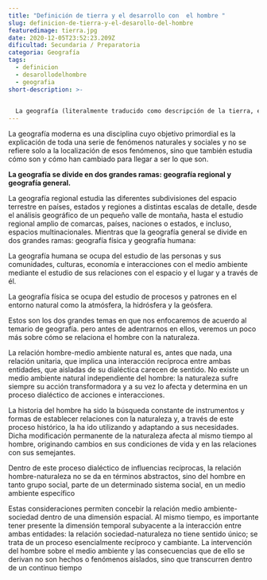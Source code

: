 ```yaml
---
title: "Definición de tierra y el desarrollo con  el hombre "
slug: definicion-de-tierra-y-el-desarollo-del-hombre
featuredimage: tierra.jpg
date: 2020-12-05T23:52:23.209Z
dificultad: Secundaria / Preparatoria
categoria: Geografía
tags:
  - definicion
  - desarollodelhombre
  - geografia
short-description: >-
  

  La geografía (literalmente traducido como descripción de la tierra, es la disciplina que trata de la descripción o de la representación gráfica de la Tierra. ​ En sentido amplio es la ciencia que estudia la superficie terrestre, las sociedades que la habitan y los territorios, paisajes, lugares o regiones que la forman al relacionarse entre sí.
---
```



La geografía moderna es una disciplina cuyo objetivo primordial es la explicación de toda una serie de fenómenos naturales y sociales y no se refiere solo a la localización de esos fenómenos, sino que también estudia cómo son y cómo han cambiado para llegar a ser lo que son.

**La geografía se divide en dos grandes ramas: geografía regional y geografía general.**

La geografía regional estudia las diferentes subdivisiones del espacio terrestre en países, estados y regiones a distintas escalas de detalle, desde el análisis geográfico de un pequeño valle de montaña, hasta el estudio regional amplio de comarcas, países, naciones o estados, e incluso, espacios multinacionales. Mientras que la geografía general se divide en dos grandes ramas: geografía física y geografía humana:

La geografía humana se ocupa del estudio de las personas y sus comunidades, culturas, economía e interacciones con el medio ambiente mediante el estudio de sus relaciones con el espacio y el lugar y a través de él.

La geografía física se ocupa del estudio de procesos y patrones en el entorno natural como la atmósfera, la hidrósfera y la geósfera.

Estos son los dos grandes temas en que nos enfocaremos de acuerdo al temario de geografía. pero antes de adentrarnos en ellos, veremos un poco más sobre cómo se relaciona el hombre con la naturaleza.

La relación hombre-medio ambiente natural es, antes que nada, una relación unitaria, que implica una interacción recíproca entre ambas entidades, que aisladas de su dialéctica carecen de sentido. No existe un medio ambiente natural independiente del hombre: la naturaleza sufre siempre su acción transformadora y a su vez lo afecta y determina en un proceso dialéctico de acciones e interacciones.

La historia del hombre ha sido la búsqueda constante de instrumentos y formas de establecer relaciones con la naturaleza y, a través de este proceso histórico, la ha ido utilizando y adaptando a sus necesidades. Dicha modificación permanente de la naturaleza afecta al mismo tiempo al hombre, originando cambios en sus condiciones de vida y en las relaciones con sus semejantes.

Dentro de este proceso dialéctico de influencias recíprocas, la relación hombre-naturaleza no se da en términos abstractos, sino del hombre en tanto grupo social, parte de un determinado sistema social, en un medio ambiente específico

Estas consideraciones permiten concebir la relación medio ambiente-sociedad dentro de una dimensión espacial. Al mismo tiempo, es importante tener presente la dimensión temporal subyacente a la interacción entre ambas entidades: la relación sociedad-naturaleza no tiene sentido único; se trata de un proceso esencialmente recíproco y cambiante. La intervención del hombre sobre el medio ambiente y las consecuencias que de ello se derivan no son hechos o fenómenos aislados, sino que transcurren dentro de un continuo tiempo
